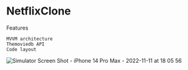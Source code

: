 # NetflixClone

Features

```
MVVM architecture
Themoviedb API 
Code layout
```

![Simulator Screen Shot - iPhone 14 Pro Max - 2022-11-11 at 18 05 56](https://user-images.githubusercontent.com/112777366/201382487-a4b8c01d-c94c-4f7c-b4d0-1120ecd1af7a.png)

